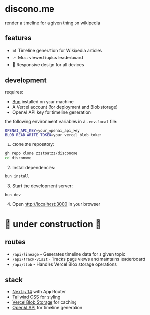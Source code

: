 # discono.me

render a timeline for a given thing on wikipedia

## features
- 📊 Timeline generation for Wikipedia articles
- 📈 Most viewed topics leaderboard
- 📱 Responsive design for all devices


## development

requires:
- [Bun](https://bun.sh) installed on your machine
- A Vercel account (for deployment and Blob storage)
- OpenAI API key for timeline generation

the following environment variables in a `.env.local` file:
```bash
OPENAI_API_KEY=your_openai_api_key
BLOB_READ_WRITE_TOKEN=your_vercel_blob_token
```

1. clone the repository:
```bash
gh repo clone zzstoatzz/disconome
cd disconome
```

2. Install dependencies:
```bash
bun install
```

3. Start the development server:
```bash
bun dev
```

4. Open [http://localhost:3000](http://localhost:3000) in your browser


# 🚧 under construction 🚧

## routes
- `/api/lineage` - Generates timeline data for a given topic
- `/api/track-visit` - Tracks page views and maintains leaderboard
- `/api/blob` - Handles Vercel Blob storage operations

## stack
- [Next.js 14](https://nextjs.org/) with App Router
- [Tailwind CSS](https://tailwindcss.com/) for styling
- [Vercel Blob Storage](https://vercel.com/docs/storage/vercel-blob) for caching
- [OpenAI API](https://openai.com/api/) for timeline generation
